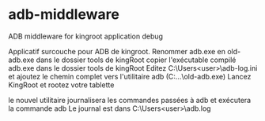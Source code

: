 adb-middleware
==============

ADB middleware for kingroot application debug

Applicatif surcouche pour ADB de kingroot.
Renommer adb.exe en old-adb.exe dans le dossier tools de kingRoot
copier l'exécutable compilé adb.exe dans le dossier tools de kingRoot
Editez C:\Users\<user>\adb-log.ini et ajoutez le chemin complet vers l'utilitaire adb (C:\...\old-adb.exe)
Lancez KingRoot et rootez votre tablette

le nouvel utilitaire journalisera les commandes passées à adb et exécutera la commande adb
Le journal est dans C:\Users\<user>\adb.log
